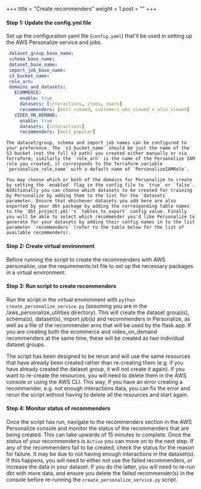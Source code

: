 +++
title = "Create recommenders"
weight = 1
post = ""
+++

#### **Step 1:** Update the config.yml file
Set up the configuration yaml file (`config.yaml`) that'll be used in setting up the AWS Personalize service and jobs.
   
   ```yaml
    dataset_group_base_name: 
    schema_base_name: 
    dataset_base_name: 
    import_job_base_name: 
    s3_bucket_name: 
    role_arn: 
    domains_and_datasets:
      ECOMMERCE:
        enable: true
        datasets: [interactions, items, users]
        recommenders: [most_viewed, customers_who_viewed_x_also_viewed]
      VIDEO_ON_DEMAND:
        enable: true
        datasets: [interactions]
        recommenders: [most_popular]
   ```

    The dataset/group, schema and import job names can be configured to your preference. The `s3_bucket_name` should be just the name of the S3 bucket (not the full s3 path) you created either manually or via Terraform; similarly the `role_arn` is the name of the Personalize IAM role you created, it corresponds to the Terraform variable `personalize_role_name` with a default name of `PersonalizeIAMRole`.

    You may choose which or both of the domains for Personalize to create by setting the `enabled` flag in the config file to `true` or `false`. Additionally you can choose which datasets to be created for training by Personalize by adding them to the list for the `datasets` parameter. Ensure that whichever datasets you add here are also exported by your dbt package by adding the corresponding table names to the `dbt_project.yml`'s `tables_to_export` config value. Finally you will be able to select which recommender you'd like Personalize to generate for your datasets by adding their config names in to the list parameter `recommenders` (refer to the table below for the list of available recommenders).

#### **Step 2:** Create virtual environment
Before running the script to create the recommenders with AWS personalize, use the requirements.txt file to set up the necessary packages in a virtual environment. 

#### **Step 3:** Run script to create recommenders
Run the script in the virtual environment with `python create_personalize_service.py` (assuming you are in the /aws_personalize_utilities directory). This will create the dataset group(s), schema(s), dataset(s), import job(s) and recommenders in Personalize, as well as a file of the recommender arns that will be used by the flask app. If you are creating both the ecommerce and video_on_demand recommenders at the same time, these will be created as two individual dataset groups. 

The script has been designed to be rerun and will use the same resources that have already been created rather than re-creating them (e.g. if you have already created the dataset group, it will not create it again). If you want to re-create the resources, you will need to delete them in the AWS console or using the AWS CLI. This way, if you have an error creating a recommender, e.g. not enough interactions data, you can fix the error and rerun the script without having to delete all the resources and start again.

#### **Step 4:** Monitor status of recommenders 
Once the script has run, navigate to the recommenders section in the AWS Personalize console and monitor the status of the recommenders that are being created. This can take upwards of 15 minutes to complete. Once the status of your recommenders is `Active` you can move on to the next step. If any of the recommenders fail to be created, check the status for the reason for failure. It may be due to not having enough interactions in the dataset(s). If this happens, you will need to either not use the failed recommenders, or increase the data in your dataset. If you do the latter, you will need to re-run dbt with more data, and ensure you delete the failed recommender(s) in the console before re-running the `create_personalize_service.py` script.

